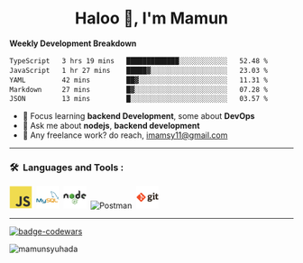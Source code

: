 <h1 align="center">Haloo 👋, I'm Mamun</h1>

**Weekly Development Breakdown**
<!--START_SECTION:waka-->

```txt
TypeScript   3 hrs 19 mins   █████████████░░░░░░░░░░░░   52.48 %
JavaScript   1 hr 27 mins    █████▓░░░░░░░░░░░░░░░░░░░   23.03 %
YAML         42 mins         ██▓░░░░░░░░░░░░░░░░░░░░░░   11.31 %
Markdown     27 mins         █▓░░░░░░░░░░░░░░░░░░░░░░░   07.28 %
JSON         13 mins         █░░░░░░░░░░░░░░░░░░░░░░░░   03.57 %
```

<!--END_SECTION:waka-->

- 🌱 Focus learning **backend Development**, some about **DevOps**
- 💬 Ask me about **nodejs**, **backend development**
- 💼 Any freelance work? do reach, imamsy11@gmail.com

---

### 🛠 &nbsp;Languages and Tools :

<p>
<img src="https://github.com/devicons/devicon/blob/master/icons/javascript/javascript-original.svg" title="JavaScript" alt="JavaScript" width="40" height="40"/>&nbsp;
<img src="https://github.com/devicons/devicon/blob/master/icons/mysql/mysql-original-wordmark.svg" title="MySQL"  alt="MySQL" width="40" height="40"/>&nbsp;
<img src="https://github.com/devicons/devicon/blob/master/icons/nodejs/nodejs-original-wordmark.svg" title="NodeJS" alt="NodeJS" width="40" height="40"/>&nbsp;
<img src="https://www.vectorlogo.zone/logos/getpostman/getpostman-icon.svg" title="Postman"  alt="Postman" width="40" height="40"/>&nbsp;
<img src="https://github.com/devicons/devicon/blob/master/icons/git/git-original-wordmark.svg" title="Git" **alt="Git" width="40" height="40"/>&nbsp;
</p>

---


[![badge-codewars](https://www.codewars.com/users/mamunsyuhada/badges/small)](https://www.codewars.com/users/mamunsyuhada)

<p align="left"> <img src="https://komarev.com/ghpvc/?username=mamunsyuhada" alt="mamunsyuhada" /> </p>
